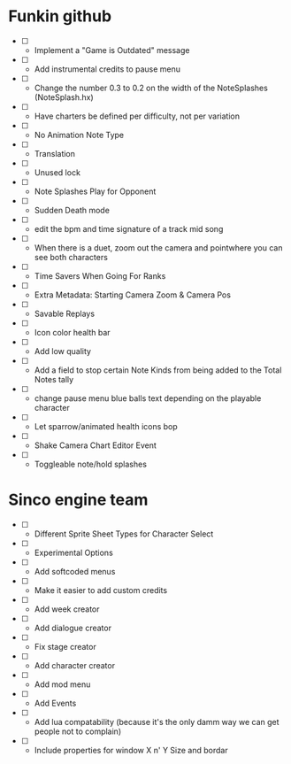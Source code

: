 # Funkin github
- [ ] - Implement a "Game is Outdated" message

- [ ] - Add instrumental credits to pause menu

- [ ] - Change the number 0.3 to 0.2 on the width of the NoteSplashes (NoteSplash.hx)

- [ ] - Have charters be defined per difficulty, not per variation

- [ ] - No Animation Note Type

- [ ] - Translation

- [ ] - Unused lock

- [ ] - Note Splashes Play for Opponent

- [ ] - Sudden Death mode

- [ ] - edit the bpm and time signature of a track mid song

- [ ] - When there is a duet, zoom out the camera and pointwhere you can see both characters

- [ ] - Time Savers When Going For Ranks

- [ ] - Extra Metadata: Starting Camera Zoom & Camera Pos

- [ ] - Savable Replays

- [ ] - Icon color health bar

- [ ] - Add low quality

- [ ] - Add a field to stop certain Note Kinds from being added to the Total Notes tally

- [ ] - change pause menu blue balls text depending on the playable character

- [ ] - Let sparrow/animated health icons bop

- [ ] - Shake Camera Chart Editor Event

- [ ] - Toggleable note/hold splashes

# Sinco engine team
- [ ] - Different Sprite Sheet Types for Character Select

- [ ] - Experimental Options

- [ ] - Add softcoded menus

- [ ] - Make it easier to add custom credits

- [ ] - Add week creator

- [ ] - Add dialogue creator

- [ ] - Fix stage creator

- [ ] - Add character creator

- [ ] - Add mod menu

- [ ] - Add Events

- [ ] - Add lua compatability (because it's the only damm way we can get people not to complain)

- [ ] - Include properties for window X n' Y Size and bordar
